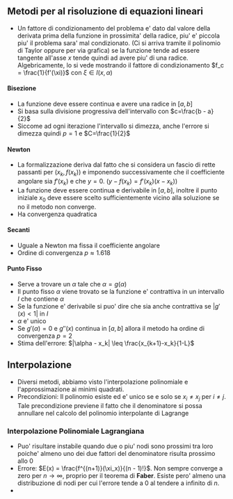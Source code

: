 ## Metodi per al risoluzione di equazioni lineari
* Un fattore di condizionamento del problema e' dato dal valore della derivata prima della funzione
  in prossimita' della radice, piu' e' piccola piu' il problema sara' mal condizionato. (Ci si
  arriva tramite il polinomio di Taylor oppure per via grafica) se la funzione tende ad essere
  tangente all'asse $x$ tende quindi ad avere piu' di una radice. 
  Algebricamente, lo si vede mostrando il fattore di condizionamento $f_c = \frac{1}{f'(\xi)}$ con
  $\xi \in I(x,\alpha)$

#### Bisezione
* La funzione deve essere continua e avere una radice in $[a,b]$ 
* Si basa sulla divisione progressiva dell'intervallo con $c=\frac{b - a}{2}$
* Siccome ad ogni iterazione l'intervallo si dimezza, anche l'errore si dimezza quindi $p=1$ e
  $C=\frac{1}{2}$

#### Newton
* La formalizzazione deriva dal fatto che si considera un fascio di rette passanti per $(x_k,f(x_k))$ 
  e imponendo successivamente che il coefficiente angolare sia $f'(x_k)$ e che $y=0$. ($y - f(x_k) =
  f'(x_k)(x-x_k)$)
* La funzione deve essere continua e derivabile in $[a,b]$, inoltre il punto iniziale $x_0$ deve
  essere scelto sufficientemente vicino alla soluzione se no il metodo non converge.
* Ha convergenza quadratica
  
#### Secanti
* Uguale a Newton ma fissa il coefficiente angolare
* Ordine di convergenza $p \approx 1.618$ 

#### Punto Fisso
* Serve a trovare un $\alpha$ tale che $\alpha = g(\alpha)$
* Il punto fisso $\alpha$ viene trovato se la funzione e' contrattiva in un intervallo $I$ che
  contiene $\alpha$
* Se la funzione e' derivabile si puo' dire che sia anche contrattiva se $|g'(x)<1|$ in $I$
* $\alpha$ e' unico 
* Se $g'(\alpha)=0$ e $g''(x)$ continua in $[a,b]$ allora il metodo ha ordine di convergenza $p=2$
* Stima dell'errore: $|\alpha - x_k| \leq \frac{x_{k+1}-x_k}{1-L}$

## Interpolazione
* Diversi metodi, abbiamo visto l'interpolazione polinomiale e l'approssimazione ai minimi quadrati.
* Precondizioni: Il polinomio esiste ed e' unico se e solo se $x_i \neq x_j$ per $i \neq j$. Tale
  precondizione previene il fatto che il denominatore si possa annullare nel calcolo del polinomio
  interpolante di Lagrange

### Interpolazione Polinomiale Lagrangiana
* Puo' risultare instabile quando due o piu' nodi sono prossimi tra loro poiche' almeno uno dei due
  fattori del denominatore risulta prossimo allo 0 
* Errore: $E(x) = \frac{f^{(n+1)}(\xi_x)}{(n - 1)!}$. Non sempre converge a zero per $n \rightarrow
  \infty$, proprio per il teorema di **Faber**. Esiste pero' almeno una distribuzione di nodi per
  cui l'errore tende a 0 al tendere a infinito di $n$.
*  
